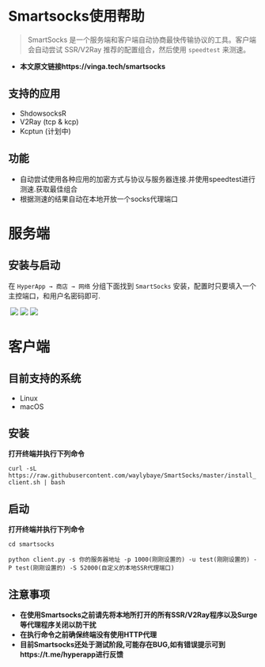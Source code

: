 # Smartsocks使用帮助



> SmartSocks 是一个服务端和客户端自动协商最快传输协议的工具。客户端会自动尝试 SSR/V2Ray 推荐的配置组合，然后使用 `speedtest` 来测速。
* **本文原文链接https://vinga.tech/smartsocks**


## 支持的应用

* ShdowsocksR
* V2Ray (tcp & kcp)
* Kcptun (计划中)



## 功能

* 自动尝试使用各种应用的加密方式与协议与服务器连接.并使用speedtest进行测速.获取最佳组合
* 根据测速的结果自动在本地开放一个socks代理端口



# 服务端

## 安装与启动

在 `HyperApp → 商店 → 网络` 分组下面找到 `SmartSocks` 安装，配置时只要填入一个主控端口，和用户名密码即可.

​      <img src="http://oqqsuahzx.bkt.clouddn.com/17-6-24/98323867.jpg">
​      <img src="http://oqqsuahzx.bkt.clouddn.com/17-6-24/87743812.jpg">
​      <img src="http://oqqsuahzx.bkt.clouddn.com/17-6-24/61107877.jpg">




# 客户端



## 目前支持的系统

* Linux
* macOS




## 安装



**打开终端并执行下列命令**

`curl -sL https://raw.githubusercontent.com/waylybaye/SmartSocks/master/install_client.sh | bash`



## 启动



**打开终端并执行下列命令**

`cd smartsocks`

`python client.py -s 你的服务器地址 -p 1000(刚刚设置的) -u test(刚刚设置的) -P test(刚刚设置的) -S 52000(自定义的本地SSR代理端口)`



## 注意事项



* **在使用Smartsocks之前请先将本地所打开的所有SSR/V2Ray程序以及Surge等代理程序关闭以防干扰**
* **在执行命令之前确保终端没有使用HTTP代理**
* **目前Smartsocks还处于测试阶段,可能存在BUG,如有错误提示可到https://t.me/hyperapp进行反馈**


